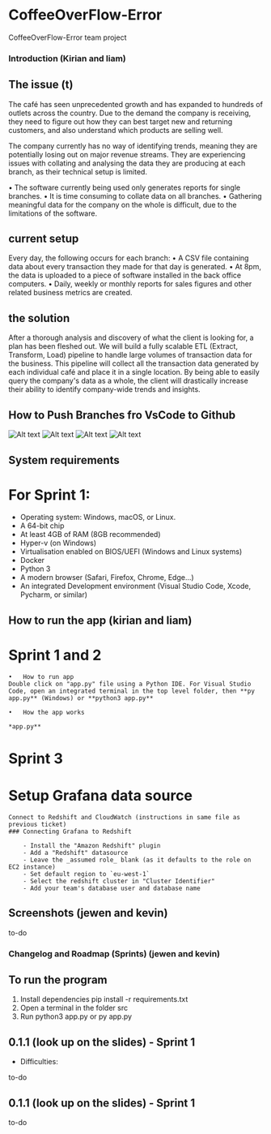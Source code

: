 # CoffeeOverFlow-Error
CoffeeOverFlow-Error team project


### Introduction (Kirian and liam)

## The issue (t)
The café has seen unprecedented growth and has expanded to hundreds of outlets across the country. Due to the demand the company 
is receiving, they need to figure out how they can best target new and returning customers, and also understand which products 
are selling well.

The company currently has no way of identifying trends, meaning they are potentially losing out on major revenue streams. They are 
experiencing issues with collating and analysing the data they are producing at each branch, as their technical setup is limited.

• The software currently being used only generates reports for single branches.
• It is time consuming to collate data on all branches.
• Gathering meaningful data for the company on the whole is difficult, due to the limitations of the software.


## current setup
Every day, the following occurs for each branch:
• A CSV file containing data about every transaction they made for that day is generated.
• At 8pm, the data is uploaded to a piece of software installed in the back office computers.
• Daily, weekly or monthly reports for sales figures and other related business metrics are created.

## the solution
After a thorough analysis and discovery of what the client is looking for, a plan has been fleshed out. We will 
build a fully scalable ETL (Extract, Transform, Load) pipeline to handle large volumes of transaction data
for the business. This pipeline will collect all the transaction data generated by each individual café and place it
in a single location. By being able to easily query the company's data as a whole, the client will drastically increase their
ability to identify company-wide trends and insights.

## How to Push Branches fro VsCode to Github

![Alt text](<GIT CHEATSHEET (unfinished)1024_3.jpg>) ![Alt text](<GIT CHEATSHEET (unfinished)1024_4.jpg>) ![Alt text](<GIT CHEATSHEET (unfinished)1024_1.jpg>) ![Alt text](<GIT CHEATSHEET (unfinished)1024_2.jpg>)
## System requirements

# For Sprint 1:

- Operating system: Windows, macOS, or Linux.
- A 64-bit chip
- At least 4GB of RAM (8GB recommended)
- Hyper-v (on Windows)
- Virtualisation enabled on BIOS/UEFI (Windows and Linux systems)
- Docker
- Python 3
- A modern browser (Safari, Firefox, Chrome, Edge...)
- An integrated Development environment (Visual Studio Code, Xcode, Pycharm, or similar)

## How to run the app (kirian and liam)

# Sprint 1 and 2

	•	How to run app
    Double click on "app.py" file using a Python IDE. For Visual Studio Code, open an integrated terminal in the top level folder, then **py app.py** (Windows) or **python3 app.py** 

	•	How the app works

    *app.py**

# Sprint 3
# Setup Grafana data source
    Connect to Redshift and CloudWatch (instructions in same file as previous ticket)
    ### Connecting Grafana to Redshift

        - Install the "Amazon Redshift" plugin
        - Add a "Redshift" datasource
        - Leave the _assumed role_ blank (as it defaults to the role on EC2 instance)
        - Set default region to `eu-west-1`
        - Select the redshift cluster in "Cluster Identifier"
        - Add your team's database user and database name


## Screenshots (jewen and kevin)

to-do

### Changelog and Roadmap (Sprints) (jewen and kevin)

## To run the program
1. Install dependencies pip install -r requirements.txt
1. Open a terminal in the folder src
1. Run python3 app.py or py app.py
## 0.1.1 (look up on the slides) - Sprint 1

- Difficulties:

to-do 

## 0.1.1 (look up on the slides) - Sprint 1

to-do
